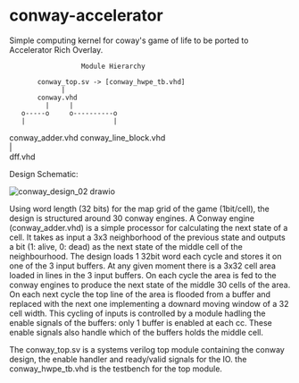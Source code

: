 # conway-accelerator
Simple computing kernel for coway's game of life to be ported to Accelerator Rich Overlay.

                      Module Hierarchy

           conway_top.sv -> [conway_hwpe_tb.vhd]  
                 |                                
           conway.vhd                             
             |     |                                
       o-----o     o----------o                   
       |                      |                   
 conway_adder.vhd      conway_line_block.vhd      
                              |                   
                            dff.vhd               

             
         
 Design Schematic:
                               
![conway_design_02 drawio](https://user-images.githubusercontent.com/115657455/210360671-9d6381f0-e6a5-43bd-8217-7589bcad6022.png)


Using word length (32 bits) for the map grid of the game (1bit/cell), the design is structured around 30 conway engines.
A Conway engine (conway_adder.vhd) is a simple processor for calculating the next state of a cell. It takes as input a 3x3 neighborhood of the previous state
and outputs a bit (1: alive, 0: dead) as the next state of the middle cell of the neighbourhood.
The design loads 1 32bit word each cycle and stores it on one of the 3 input buffers. At any given moment there is a 3x32 cell area loaded in lines in the 3 input buffers.
On each cycle the area is fed to the conway engines to produce the next state of the middle 30 cells of the area. 
On each next cycle the top line of the area is flooded from a buffer and replaced with the next one implementing a downard moving window of a 32 cell width.
This cycling of inputs is controlled by a module hadling the enable signals of the buffers: only 1 buffer is enabled at each cc. 
These enable signals also handle which of the buffers holds the middle cell.

The conway_top.sv is a systems verilog top module containing the conway design, the enable handler and ready/valid signals for the IO.
the conway_hwpe_tb.vhd is the testbench for the top module.
